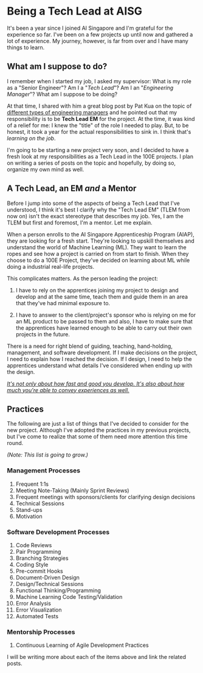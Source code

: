 # Being a Tech Lead at AISG


It's been a year since I joined AI Singapore and I'm grateful for the experience so far.
I've been on a few projects up until now and gathered a lot of experience.
My journey, however, is far from over and I have many things to learn.

## What am I suppose to do?

I remember when I started my job, I asked my supervisor: What is my role as a "Senior Engineer"?
Am I a "_Tech Lead_"? Am I an "_Engineering Manager_"? What am I suppose to be doing?

At that time, I shared with him a great blog post by Pat Kua on the topic of [different types of
engineering managers](https://www.patkua.com/blog/5-engineering-manager-archetypes) and he pointed
out that my responsibility is to be **Tech Lead EM** for the project. At the time, it was kind of a
relief for me: I knew the "title" of the role I needed to play. But, to be honest, it took a year for
the actual responsibilities to sink in. I think that's _learning on the job_.

I'm going to be starting a new project very soon, and I decided to have a fresh look at my
responsibilities as a Tech Lead in the 100E projects.  I plan on writing a series of posts on the topic and hopefully,
by doing so, organize my own mind as well.

## A Tech Lead, an EM _and_ a Mentor

Before I jump into some of the aspects of being a Tech Lead that I've understood, I think
it's best I clarify why the "Tech Lead EM" (TLEM from now on) isn't the exact stereotype that describes my job.
Yes, I am the TLEM but first and foremost, I'm a mentor. Let me explain.

When a person enrolls to the AI Singapore Apprenticeship Program (AIAP), they are looking for
a fresh start. They're looking to upskill themselves and understand the world of Machine Learning (ML).
They want to learn the ropes and see how a project is carried on from start to finish.
When they choose to do a 100E Project, they've decided on learning about ML while doing a industrial
real-life projects.

This complicates matters. As the person leading the project:

1. I have to rely on the apprentices joining my project to design and develop and at the same time, teach them and guide them
in an area that they've had minimal exposure to.

2. I have to answer to the client/project's sponsor who is relying on me for an ML product to be passed to them and also, I have to make sure that the apprentices have learned enough to be able to carry out their own projects in the future.

There is a need for right blend of guiding, teaching, hand-holding, management, and software development.
If I make decisions on the project, I need to explain how I reached the decision. If I design,
I need to help the apprentices understand what details I've considered when ending up with the design.

[_It's not only about how fast and good you develop. It's also about how much you're able to convey experiences as well._](#)

## Practices

The following are just a list of things that I've decided to consider for the new project.
Although I've adopted the practices in my previous projects, but I've come to realize that some of them need more attention this time round.

_(Note: This list is going to grow.)_

### Management Processes

1. Frequent 1:1s
1. Meeting Note-Taking (Mainly Sprint Reviews)
1. Frequent meetings with sponsors/clients for clarifying design decisions
1. Technical Sessions
1. Stand-ups
1. Motivation

### Software Development Processes

1. Code Reviews
1. Pair Programming
1. Branching Strategies
1. Coding Style
1. Pre-commit Hooks
1. Document-Driven Design
1. Design/Technical Sessions
1. Functional Thinking/Programming
1. Machine Learning Code Testing/Validation
1. Error Analysis
1. Error Visualization
1. Automated Tests

### Mentorship Processes

1. Continuous Learning of Agile Development Practices

I will be writing more about each of the items above and link the related posts.

